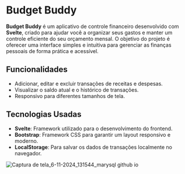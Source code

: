 # Budget Buddy

**Budget Buddy** é um aplicativo de controle financeiro desenvolvido com **Svelte**, criado para ajudar você a organizar seus gastos e manter um controle eficiente do seu orçamento mensal. O objetivo do projeto é oferecer uma interface simples e intuitiva para gerenciar as finanças pessoais de forma prática e acessível.

## Funcionalidades

- Adicionar, editar e excluir transações de receitas e despesas.
- Visualizar o saldo atual e o histórico de transações.
- Responsivo para diferentes tamanhos de tela.

## Tecnologias Usadas

- **Svelte**: Framework utilizado para o desenvolvimento do frontend.
- **Bootstrap**: Framework CSS para garantir um layout responsivo e moderno.
- **LocalStorage**: Para salvar os dados de transações localmente no navegador.

![Captura de tela_6-11-2024_131544_marysql github io](https://github.com/user-attachments/assets/50a84d34-5ad2-4ef0-9600-6f5d589aa086)
